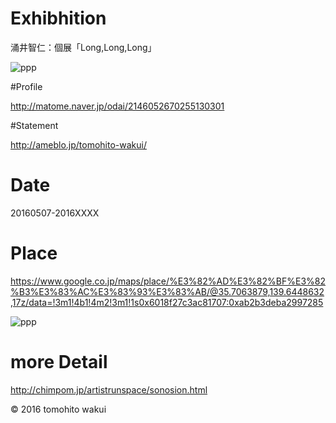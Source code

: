 # Exhibhition

涌井智仁：個展「Long,Long,Long」

<img src="http://i.imgur.com/CyMIXkk.jpg" alt="ppp" title="zzz">

#Profile

http://matome.naver.jp/odai/2146052670255130301

#Statement

http://ameblo.jp/tomohito-wakui/

# Date

20160507-2016XXXX

# Place

https://www.google.co.jp/maps/place/%E3%82%AD%E3%82%BF%E3%82%B3%E3%83%AC%E3%83%93%E3%83%AB/@35.7063879,139.6448632,17z/data=!3m1!4b1!4m2!3m1!1s0x6018f27c3ac81707:0xab2b3deba2997285

<img src="http://i.imgur.com/LXQTPji.jpg" alt="ppp" title="zzz">

# more Detail

http://chimpom.jp/artistrunspace/sonosion.html


© 2016 tomohito wakui

